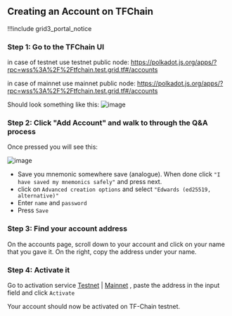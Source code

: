 ## Creating an Account on TFChain 

!!!include grid3_portal_notice

### Step 1: Go to the TFChain UI

in case of testnet use testnet public node: https://polkadot.js.org/apps/?rpc=wss%3A%2F%2Ftfchain.test.grid.tf#/accounts

in case of mainnet use mainnet public node: https://polkadot.js.org/apps/?rpc=wss%3A%2F%2Ftfchain.test.grid.tf#/accounts

Should look something like this:
![image](https://user-images.githubusercontent.com/13766992/130954090-c34193eb-0864-4f6a-aa49-7ce66b6d72fb.png)

### Step 2: Click "Add Account" and walk to through the Q&A process

Once pressed you will see this:

![image](img/account_create_1.jpg)

- Save you mnemonic somewhere save (analogue).  When done click ```"I have saved my mnemonics safely"``` and press next.
- click on ```Advanced creation options``` and select ```"Edwards (ed25519, alternative)"```
- Enter ```name``` and ```password``` 
- Press ```Save```


### Step 3: Find your account address

On the accounts page, scroll down to your account and click on your name that you gave it. On the right, copy the address under your name.

### Step 4: Activate it

Go to activation service [Testnet](https://tfchain.test.grid.tf/activation/) | [Mainnet](https://tfchain.grid.tf/activation/) , paste the address in the input field and click `Activate`

Your account should now be activated on TF-Chain testnet.